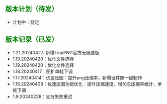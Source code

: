 
## <font color=green>版本计划（待发）</font>

- 计划中：待定


## <font color=green>版本记录（已发）</font>

- 1.21.20240427: 新增TinyPNG官方无限速版
- 1.19.20240420：优化文件选择
- 1.19.20240420：优化文件选择
- 1.18.20240417：图扩单耗下调
- 1.17.20240414：优速压图：提升png压缩率，新增证件照一键制作
- 1.16.20240408：优速压图功能优化：提升压缩速度，增加总压缩率统计，单耗下调
- 1.9.20240228：支持失败重试

